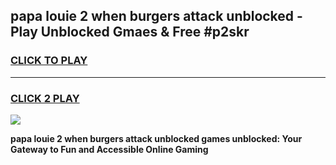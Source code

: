 
## papa louie 2 when burgers attack unblocked - Play Unblocked Gmaes & Free #p2skr
<h3>
<a href="https://news.freeplayer.one?title=papa_louie_2_when_burgers_attack_unblocked&ref=24F">CLICK TO PLAY</a></h3>
<hr>

<h3>
<a href="https://news.freeplayer.one?title=papa_louie_2_when_burgers_attack_unblocked&ref=24F">CLICK 2 PLAY</a>
  
</h3>

<a href="https://news.freeplayer.one?title=papa_louie_2_when_burgers_attack_unblocked&ref=24F/"><img src="https://clearcache.store/games.png"></a>


**papa louie 2 when burgers attack unblocked games unblocked: Your Gateway to Fun and Accessible Online Gaming**
